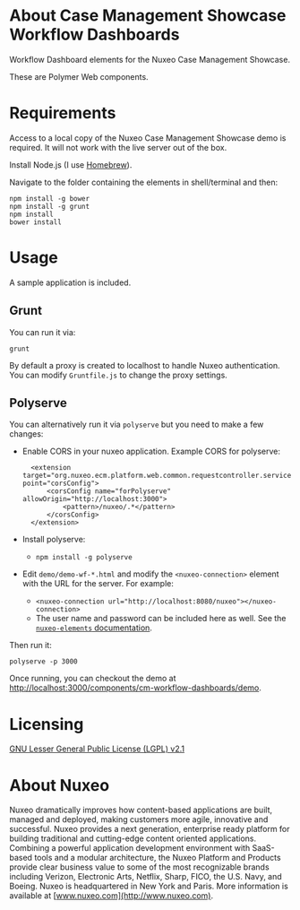 # About Case Management Showcase Workflow Dashboards

Workflow Dashboard elements for the Nuxeo Case Management Showcase.

These are Polymer Web components.

# Requirements

Access to a local copy of the Nuxeo Case Management Showcase demo is required. It will not work with the live server out of the box.

Install Node.js (I use [Homebrew](http://brew.sh/)).

Navigate to the folder containing the elements in shell/terminal and then:

    npm install -g bower
    npm install -g grunt
    npm install
    bower install

# Usage

A sample application is included.

## Grunt

You can run it via:

    grunt

By default a proxy is created to localhost to handle Nuxeo authentication.  You can modify `Gruntfile.js` to change the proxy settings.

## Polyserve

You can alternatively run it via `polyserve` but you need to make a few changes:

* Enable CORS in your nuxeo application. Example CORS for polyserve:

        <extension target="org.nuxeo.ecm.platform.web.common.requestcontroller.service.RequestControllerService" point="corsConfig">
            <corsConfig name="forPolyserve" allowOrigin="http://localhost:3000">
                <pattern>/nuxeo/.*</pattern>
            </corsConfig>
        </extension>

* Install polyserve:
  * `npm install -g polyserve`
* Edit `demo/demo-wf-*.html` and modify the `<nuxeo-connection>` element with the URL for the server. For example:
  * `<nuxeo-connection url="http://localhost:8080/nuxeo"></nuxeo-connection>`
  * The user name and password can be included here as well. See the [`nuxeo-elements` documentation](https://doc.nuxeo.com/x/XJCRAQ).

Then run it:

    polyserve -p 3000

Once running, you can checkout the demo at [http://localhost:3000/components/cm-workflow-dashboards/demo](http://localhost:3000/components/cm-workflow-dashboards/demo).

# Licensing

[GNU Lesser General Public License (LGPL) v2.1](http://www.gnu.org/licenses/lgpl-2.1.html)

# About Nuxeo

Nuxeo dramatically improves how content-based applications are built, managed and deployed, making customers more agile, innovative and successful. Nuxeo provides a next generation, enterprise ready platform for building traditional and cutting-edge content oriented applications. Combining a powerful application development environment with SaaS-based tools and a modular architecture, the Nuxeo Platform and Products provide clear business value to some of the most recognizable brands including Verizon, Electronic Arts, Netflix, Sharp, FICO, the U.S. Navy, and Boeing. Nuxeo is headquartered in New York and Paris. More information is available at [www.nuxeo.com](http://www.nuxeo.com).